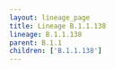 ```yaml
---
layout: lineage_page
title: Lineage B.1.1.138
lineage: B.1.1.138
parent: B.1.1
children: ['B.1.1.138']
---
```

